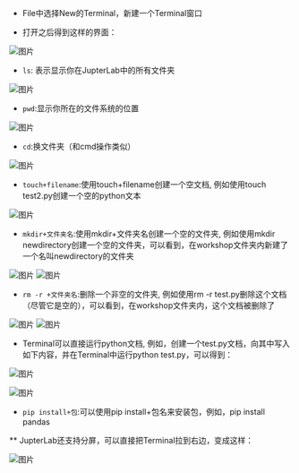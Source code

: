 * File中选择New的Terminal，新建一个Terminal窗口

* 打开之后得到这样的界面：

![图片](https://user-images.githubusercontent.com/54944183/128653239-be727a4f-c0b7-4e75-9a96-138bc56d1fd4.png)

* `ls`: 表示显示你在JupterLab中的所有文件夹

![图片](https://user-images.githubusercontent.com/54944183/128653305-4d925025-c907-432d-b7f5-c50457d591fc.png)

* `pwd`:显示你所在的文件系统的位置

![图片](https://user-images.githubusercontent.com/54944183/128653681-135ab1b0-d10a-4de0-9b2e-caac49446601.png)

* `cd`:换文件夹（和cmd操作类似）

![图片](https://user-images.githubusercontent.com/54944183/128653774-6dc83e7e-08c9-45b6-97e4-e995c979093e.png)

* `touch+filename`:使用touch+filename创建一个空文档, 例如使用touch test2.py创建一个空的python文本

![图片](https://user-images.githubusercontent.com/54944183/128653910-6d55f299-d3be-4642-aef1-65d12824345b.png)

* `mkdir+文件夹名`:使用mkdir+文件夹名创建一个空的文件夹, 例如使用mkdir newdirectory创建一个空的文件夹，可以看到，在workshop文件夹内新建了一个名叫newdirectory的文件夹

![图片](https://user-images.githubusercontent.com/54944183/128654045-88472e57-688b-4673-88e8-006aa88e8e95.png)
![图片](https://user-images.githubusercontent.com/54944183/128654069-16d96c1b-257f-4117-b64b-c056fdc1ba75.png)

* `rm -r +文件夹名`:删除一个非空的文件夹, 例如使用rm -r test.py删除这个文档（尽管它是空的），可以看到，在workshop文件夹内，这个文档被删除了

![图片](https://user-images.githubusercontent.com/54944183/128654233-981c8916-c2ab-40e4-a3cb-5ac16d42ac41.png)
![图片](https://user-images.githubusercontent.com/54944183/128654275-ec48c526-a7f1-467e-874c-688be8322cb9.png)

* Terminal可以直接运行python文档, 例如，创建一个test.py文档，向其中写入如下内容，并在Terminal中运行python test.py，可以得到：
  
![图片](https://user-images.githubusercontent.com/54944183/128654389-1de2cd49-7624-4822-accd-a07875606eeb.png)


![图片](https://user-images.githubusercontent.com/54944183/128654440-3cc9c33b-737c-4be4-9cbd-8186da2f4ba5.png)

* `pip install+包`:可以使用pip install+包名来安装包，例如，pip install pandas

** JupterLab还支持分屏，可以直接把Terminal拉到右边，变成这样：

![图片](https://user-images.githubusercontent.com/54944183/128654576-005f89ab-9437-4b30-b741-d20515626b35.png)








